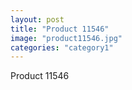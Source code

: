 ```yaml
---
layout: post
title: "Product 11546"
image: "product11546.jpg"
categories: "category1"
---
```

Product 11546
